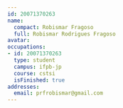 ```yaml
---
id: 20071370263
name:
  compact: Robismar Fragoso
  full: Robismar Rodrigues Fragoso
avatar:
occupations:
- id: 20071370263
  type: student
  campus: ifpb-jp
  course: cstsi
  isFinished: true
addresses:
  email: prfrobismar@gmail.com
---
```


